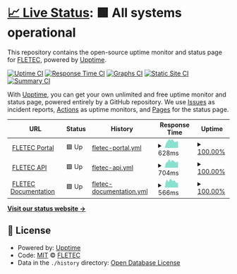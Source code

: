 # [📈 Live Status](https://status.fletec.io): <!--live status--> **🟩 All systems operational**

This repository contains the open-source uptime monitor and status page for [FLETEC](https://fletec.io), powered by [Upptime](https://github.com/upptime/upptime).

[![Uptime CI](https://github.com/fletec/fletec-upptime/workflows/Uptime%20CI/badge.svg)](https://github.com/fletec/fletec-upptime/actions?query=workflow%3A%22Uptime+CI%22)
[![Response Time CI](https://github.com/fletec/fletec-upptime/workflows/Response%20Time%20CI/badge.svg)](https://github.com/fletec/fletec-upptime/actions?query=workflow%3A%22Response+Time+CI%22)
[![Graphs CI](https://github.com/fletec/fletec-upptime/workflows/Graphs%20CI/badge.svg)](https://github.com/fletec/fletec-upptime/actions?query=workflow%3A%22Graphs+CI%22)
[![Static Site CI](https://github.com/fletec/fletec-upptime/workflows/Static%20Site%20CI/badge.svg)](https://github.com/fletec/fletec-upptime/actions?query=workflow%3A%22Static+Site+CI%22)
[![Summary CI](https://github.com/fletec/fletec-upptime/workflows/Summary%20CI/badge.svg)](https://github.com/fletec/fletec-upptime/actions?query=workflow%3A%22Summary+CI%22)

With [Upptime](https://upptime.js.org), you can get your own unlimited and free uptime monitor and status page, powered entirely by a GitHub repository. We use [Issues](https://github.com/fletec/fletec-upptime/issues) as incident reports, [Actions](https://github.com/fletec/fletec-upptime/actions) as uptime monitors, and [Pages](https://status.fletec.io) for the status page.

<!--start: status pages-->
<!-- This summary is generated by Upptime (https://github.com/upptime/upptime) -->
<!-- Do not edit this manually, your changes will be overwritten -->
<!-- prettier-ignore -->
| URL | Status | History | Response Time | Uptime |
| --- | ------ | ------- | ------------- | ------ |
| <img alt="" src="https://icons.duckduckgo.com/ip3/portal.fletec.io.ico" height="13"> [FLETEC Portal](https://portal.fletec.io) | 🟩 Up | [fletec-portal.yml](https://github.com/fletec/fletec-upptime/commits/HEAD/history/fletec-portal.yml) | <details><summary><img alt="Response time graph" src="./graphs/fletec-portal/response-time-week.png" height="20"> 628ms</summary><br><a href="https://status.fletec.io/history/fletec-portal"><img alt="Response time 601" src="https://img.shields.io/endpoint?url=https%3A%2F%2Fraw.githubusercontent.com%2Ffletec%2Ffletec-upptime%2FHEAD%2Fapi%2Ffletec-portal%2Fresponse-time.json"></a><br><a href="https://status.fletec.io/history/fletec-portal"><img alt="24-hour response time 555" src="https://img.shields.io/endpoint?url=https%3A%2F%2Fraw.githubusercontent.com%2Ffletec%2Ffletec-upptime%2FHEAD%2Fapi%2Ffletec-portal%2Fresponse-time-day.json"></a><br><a href="https://status.fletec.io/history/fletec-portal"><img alt="7-day response time 628" src="https://img.shields.io/endpoint?url=https%3A%2F%2Fraw.githubusercontent.com%2Ffletec%2Ffletec-upptime%2FHEAD%2Fapi%2Ffletec-portal%2Fresponse-time-week.json"></a><br><a href="https://status.fletec.io/history/fletec-portal"><img alt="30-day response time 623" src="https://img.shields.io/endpoint?url=https%3A%2F%2Fraw.githubusercontent.com%2Ffletec%2Ffletec-upptime%2FHEAD%2Fapi%2Ffletec-portal%2Fresponse-time-month.json"></a><br><a href="https://status.fletec.io/history/fletec-portal"><img alt="1-year response time 611" src="https://img.shields.io/endpoint?url=https%3A%2F%2Fraw.githubusercontent.com%2Ffletec%2Ffletec-upptime%2FHEAD%2Fapi%2Ffletec-portal%2Fresponse-time-year.json"></a></details> | <details><summary><a href="https://status.fletec.io/history/fletec-portal">100.00%</a></summary><a href="https://status.fletec.io/history/fletec-portal"><img alt="All-time uptime 99.99%" src="https://img.shields.io/endpoint?url=https%3A%2F%2Fraw.githubusercontent.com%2Ffletec%2Ffletec-upptime%2FHEAD%2Fapi%2Ffletec-portal%2Fuptime.json"></a><br><a href="https://status.fletec.io/history/fletec-portal"><img alt="24-hour uptime 100.00%" src="https://img.shields.io/endpoint?url=https%3A%2F%2Fraw.githubusercontent.com%2Ffletec%2Ffletec-upptime%2FHEAD%2Fapi%2Ffletec-portal%2Fuptime-day.json"></a><br><a href="https://status.fletec.io/history/fletec-portal"><img alt="7-day uptime 100.00%" src="https://img.shields.io/endpoint?url=https%3A%2F%2Fraw.githubusercontent.com%2Ffletec%2Ffletec-upptime%2FHEAD%2Fapi%2Ffletec-portal%2Fuptime-week.json"></a><br><a href="https://status.fletec.io/history/fletec-portal"><img alt="30-day uptime 99.98%" src="https://img.shields.io/endpoint?url=https%3A%2F%2Fraw.githubusercontent.com%2Ffletec%2Ffletec-upptime%2FHEAD%2Fapi%2Ffletec-portal%2Fuptime-month.json"></a><br><a href="https://status.fletec.io/history/fletec-portal"><img alt="1-year uptime 99.98%" src="https://img.shields.io/endpoint?url=https%3A%2F%2Fraw.githubusercontent.com%2Ffletec%2Ffletec-upptime%2FHEAD%2Fapi%2Ffletec-portal%2Fuptime-year.json"></a></details>
| <img alt="" src="https://icons.duckduckgo.com/ip3/api.fletec.io.ico" height="13"> [FLETEC API](https://api.fletec.io) | 🟩 Up | [fletec-api.yml](https://github.com/fletec/fletec-upptime/commits/HEAD/history/fletec-api.yml) | <details><summary><img alt="Response time graph" src="./graphs/fletec-api/response-time-week.png" height="20"> 704ms</summary><br><a href="https://status.fletec.io/history/fletec-api"><img alt="Response time 709" src="https://img.shields.io/endpoint?url=https%3A%2F%2Fraw.githubusercontent.com%2Ffletec%2Ffletec-upptime%2FHEAD%2Fapi%2Ffletec-api%2Fresponse-time.json"></a><br><a href="https://status.fletec.io/history/fletec-api"><img alt="24-hour response time 639" src="https://img.shields.io/endpoint?url=https%3A%2F%2Fraw.githubusercontent.com%2Ffletec%2Ffletec-upptime%2FHEAD%2Fapi%2Ffletec-api%2Fresponse-time-day.json"></a><br><a href="https://status.fletec.io/history/fletec-api"><img alt="7-day response time 704" src="https://img.shields.io/endpoint?url=https%3A%2F%2Fraw.githubusercontent.com%2Ffletec%2Ffletec-upptime%2FHEAD%2Fapi%2Ffletec-api%2Fresponse-time-week.json"></a><br><a href="https://status.fletec.io/history/fletec-api"><img alt="30-day response time 713" src="https://img.shields.io/endpoint?url=https%3A%2F%2Fraw.githubusercontent.com%2Ffletec%2Ffletec-upptime%2FHEAD%2Fapi%2Ffletec-api%2Fresponse-time-month.json"></a><br><a href="https://status.fletec.io/history/fletec-api"><img alt="1-year response time 718" src="https://img.shields.io/endpoint?url=https%3A%2F%2Fraw.githubusercontent.com%2Ffletec%2Ffletec-upptime%2FHEAD%2Fapi%2Ffletec-api%2Fresponse-time-year.json"></a></details> | <details><summary><a href="https://status.fletec.io/history/fletec-api">100.00%</a></summary><a href="https://status.fletec.io/history/fletec-api"><img alt="All-time uptime 99.99%" src="https://img.shields.io/endpoint?url=https%3A%2F%2Fraw.githubusercontent.com%2Ffletec%2Ffletec-upptime%2FHEAD%2Fapi%2Ffletec-api%2Fuptime.json"></a><br><a href="https://status.fletec.io/history/fletec-api"><img alt="24-hour uptime 100.00%" src="https://img.shields.io/endpoint?url=https%3A%2F%2Fraw.githubusercontent.com%2Ffletec%2Ffletec-upptime%2FHEAD%2Fapi%2Ffletec-api%2Fuptime-day.json"></a><br><a href="https://status.fletec.io/history/fletec-api"><img alt="7-day uptime 100.00%" src="https://img.shields.io/endpoint?url=https%3A%2F%2Fraw.githubusercontent.com%2Ffletec%2Ffletec-upptime%2FHEAD%2Fapi%2Ffletec-api%2Fuptime-week.json"></a><br><a href="https://status.fletec.io/history/fletec-api"><img alt="30-day uptime 99.98%" src="https://img.shields.io/endpoint?url=https%3A%2F%2Fraw.githubusercontent.com%2Ffletec%2Ffletec-upptime%2FHEAD%2Fapi%2Ffletec-api%2Fuptime-month.json"></a><br><a href="https://status.fletec.io/history/fletec-api"><img alt="1-year uptime 99.97%" src="https://img.shields.io/endpoint?url=https%3A%2F%2Fraw.githubusercontent.com%2Ffletec%2Ffletec-upptime%2FHEAD%2Fapi%2Ffletec-api%2Fuptime-year.json"></a></details>
| <img alt="" src="https://icons.duckduckgo.com/ip3/docs.fletec.io.ico" height="13"> [FLETEC Documentation](https://docs.fletec.io/ping) | 🟩 Up | [fletec-documentation.yml](https://github.com/fletec/fletec-upptime/commits/HEAD/history/fletec-documentation.yml) | <details><summary><img alt="Response time graph" src="./graphs/fletec-documentation/response-time-week.png" height="20"> 566ms</summary><br><a href="https://status.fletec.io/history/fletec-documentation"><img alt="Response time 1054" src="https://img.shields.io/endpoint?url=https%3A%2F%2Fraw.githubusercontent.com%2Ffletec%2Ffletec-upptime%2FHEAD%2Fapi%2Ffletec-documentation%2Fresponse-time.json"></a><br><a href="https://status.fletec.io/history/fletec-documentation"><img alt="24-hour response time 547" src="https://img.shields.io/endpoint?url=https%3A%2F%2Fraw.githubusercontent.com%2Ffletec%2Ffletec-upptime%2FHEAD%2Fapi%2Ffletec-documentation%2Fresponse-time-day.json"></a><br><a href="https://status.fletec.io/history/fletec-documentation"><img alt="7-day response time 566" src="https://img.shields.io/endpoint?url=https%3A%2F%2Fraw.githubusercontent.com%2Ffletec%2Ffletec-upptime%2FHEAD%2Fapi%2Ffletec-documentation%2Fresponse-time-week.json"></a><br><a href="https://status.fletec.io/history/fletec-documentation"><img alt="30-day response time 607" src="https://img.shields.io/endpoint?url=https%3A%2F%2Fraw.githubusercontent.com%2Ffletec%2Ffletec-upptime%2FHEAD%2Fapi%2Ffletec-documentation%2Fresponse-time-month.json"></a><br><a href="https://status.fletec.io/history/fletec-documentation"><img alt="1-year response time 795" src="https://img.shields.io/endpoint?url=https%3A%2F%2Fraw.githubusercontent.com%2Ffletec%2Ffletec-upptime%2FHEAD%2Fapi%2Ffletec-documentation%2Fresponse-time-year.json"></a></details> | <details><summary><a href="https://status.fletec.io/history/fletec-documentation">100.00%</a></summary><a href="https://status.fletec.io/history/fletec-documentation"><img alt="All-time uptime 100.00%" src="https://img.shields.io/endpoint?url=https%3A%2F%2Fraw.githubusercontent.com%2Ffletec%2Ffletec-upptime%2FHEAD%2Fapi%2Ffletec-documentation%2Fuptime.json"></a><br><a href="https://status.fletec.io/history/fletec-documentation"><img alt="24-hour uptime 100.00%" src="https://img.shields.io/endpoint?url=https%3A%2F%2Fraw.githubusercontent.com%2Ffletec%2Ffletec-upptime%2FHEAD%2Fapi%2Ffletec-documentation%2Fuptime-day.json"></a><br><a href="https://status.fletec.io/history/fletec-documentation"><img alt="7-day uptime 100.00%" src="https://img.shields.io/endpoint?url=https%3A%2F%2Fraw.githubusercontent.com%2Ffletec%2Ffletec-upptime%2FHEAD%2Fapi%2Ffletec-documentation%2Fuptime-week.json"></a><br><a href="https://status.fletec.io/history/fletec-documentation"><img alt="30-day uptime 100.00%" src="https://img.shields.io/endpoint?url=https%3A%2F%2Fraw.githubusercontent.com%2Ffletec%2Ffletec-upptime%2FHEAD%2Fapi%2Ffletec-documentation%2Fuptime-month.json"></a><br><a href="https://status.fletec.io/history/fletec-documentation"><img alt="1-year uptime 100.00%" src="https://img.shields.io/endpoint?url=https%3A%2F%2Fraw.githubusercontent.com%2Ffletec%2Ffletec-upptime%2FHEAD%2Fapi%2Ffletec-documentation%2Fuptime-year.json"></a></details>

<!--end: status pages-->

[**Visit our status website →**](https://status.fletec.io)

## 📄 License

- Powered by: [Upptime](https://github.com/upptime/upptime)
- Code: [MIT](./LICENSE) © [FLETEC](https://fletec.io)
- Data in the `./history` directory: [Open Database License](https://opendatacommons.org/licenses/odbl/1-0/)
